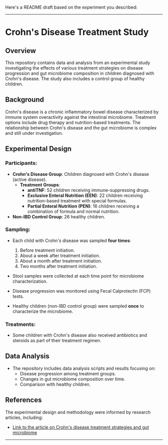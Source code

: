 Here's a README draft based on the experiment you described:

---

# Crohn's Disease Treatment Study

## Overview

This repository contains data and analysis from an experimental study investigating the effects of various treatment strategies on disease progression and gut microbiome composition in children diagnosed with Crohn's disease. The study also includes a control group of healthy children.

## Background

Crohn's disease is a chronic inflammatory bowel disease characterized by immune system overactivity against the intestinal microbiome. Treatment options include drug therapy and nutrition-based treatments. The relationship between Crohn's disease and the gut microbiome is complex and still under investigation.

## Experimental Design

### Participants:
- **Crohn's Disease Group**: Children diagnosed with Crohn's disease (active disease).
  - **Treatment Groups**:
    - **antiTNF**: 52 children receiving immune-suppressing drugs.
    - **Exclusive Enteral Nutrition (EEN)**: 22 children receiving nutrition-based treatment with special formulas.
    - **Partial Enteral Nutrition (PEN)**: 16 children receiving a combination of formula and normal nutrition.
- **Non-IBD Control Group**: 26 healthy children.

### Sampling:
- Each child with Crohn's disease was sampled **four times**:
  1. Before treatment initiation.
  2. About a week after treatment initiation.
  3. About a month after treatment initiation.
  4. Two months after treatment initiation.
- Stool samples were collected at each time point for microbiome characterization.
- Disease progression was monitored using Fecal Calprotectin (FCP) tests.

- Healthy children (non-IBD control group) were sampled **once** to characterize the microbiome.

### Treatments:
- Some children with Crohn's disease also received antibiotics and steroids as part of their treatment regimen.

## Data Analysis

- The repository includes data analysis scripts and results focusing on:
  - Disease progression among treatment groups.
  - Changes in gut microbiome composition over time.
  - Comparison with healthy children.

## References

The experimental design and methodology were informed by research articles, including:
- [Link to the article on Crohn's disease treatment strategies and gut microbiome](https://www.ncbi.nlm.nih.gov/pmc/articles/PMC4633303/)

---
